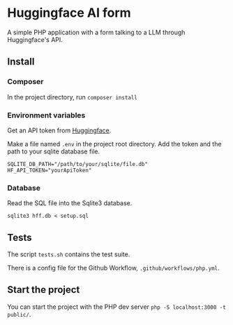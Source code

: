 # Huggingface AI form

A simple PHP application with a form talking to a LLM through Huggingface's API.

## Install

### Composer

In the project directory, run `composer install`

### Environment variables

Get an API token from [Huggingface](https://huggingface.co/settings/tokens).

Make a file named `.env` in the project root directory. Add the token and the path to your sqlite database file.

    SQLITE_DB_PATH="/path/to/your/sqlite/file.db"
    HF_API_TOKEN="yourApiToken"

### Database

Read the SQL file into the Sqlite3 database.

`sqlite3 hff.db < setup.sql`

## Tests

The script `tests.sh` contains the test suite.

There is a config file for the Github Workflow, `.github/workflows/php.yml`.

## Start the project

You can start the project with the PHP dev server `php -S localhost:3000 -t public/`.
